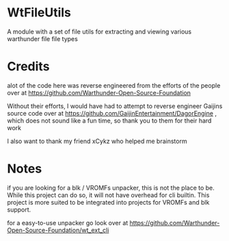 # WtFileUtils
A module with a set of file utils for extracting and viewing various warthunder file file types










# Credits
alot of the code here was reverse engineered from the efforts of the people over at 
https://github.com/Warthunder-Open-Source-Foundation 

Without their efforts, I would have had to attempt to reverse engineer Gaijins source code over at https://github.com/GaijinEntertainment/DagorEngine
, which does not sound like a fun time, so thank you to them for their hard work

I also want to thank my friend xCykz who helped me brainstorm

# Notes
if you are looking for a blk / VROMFs unpacker, this is not the place to be. While this project can do so, it will 
not have overhead for cli builtin. This project is more suited to be integrated into projects for VROMFs and blk support.

for a easy-to-use unpacker go look over at https://github.com/Warthunder-Open-Source-Foundation/wt_ext_cli

